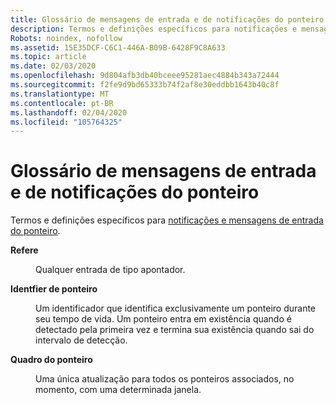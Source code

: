 ```yaml
---
title: Glossário de mensagens de entrada e de notificações do ponteiro
description: Termos e definições específicos para notificações e mensagens de entrada do ponteiro.
Robots: noindex, nofollow
ms.assetid: 15E35DCF-C6C1-446A-B09B-6428F9C8A633
ms.topic: article
ms.date: 02/03/2020
ms.openlocfilehash: 9d804afb3db40bceee95281aec4884b343a72444
ms.sourcegitcommit: f2fe9d9bd65333b74f2af8e30eddbb1643b40c8f
ms.translationtype: MT
ms.contentlocale: pt-BR
ms.lasthandoff: 02/04/2020
ms.locfileid: "105764325"
---
```

# <a name="pointer-input-messages-and-notifications-glossary"></a>Glossário de mensagens de entrada e de notificações do ponteiro

Termos e definições específicos para [notificações e mensagens de entrada do ponteiro](messages-and-notifications-portal.md).

<dl> <dt>

<span id="inputmsg.inputmsg_glossary_pointer"></span><span id="INPUTMSG.INPUTMSG_GLOSSARY_POINTER"></span>**Refere**
</dt> <dd>

Qualquer entrada de tipo apontador.

</dd> <dt>

<span id="inputmsg.inputmsg_glossary_pointer_identifier"></span><span id="INPUTMSG.INPUTMSG_GLOSSARY_POINTER_IDENTIFIER"></span>**Identfier de ponteiro**
</dt> <dd>

Um identificador que identifica exclusivamente um ponteiro durante seu tempo de vida. Um ponteiro entra em existência quando é detectado pela primeira vez e termina sua existência quando sai do intervalo de detecção.

</dd> <dt>

<span id="inputmsg.inputmsg_glossary_pointer_frame"></span><span id="INPUTMSG.INPUTMSG_GLOSSARY_POINTER_FRAME"></span>**Quadro do ponteiro**
</dt> <dd>

Uma única atualização para todos os ponteiros associados, no momento, com uma determinada janela.

</dd> </dl>

 

 




